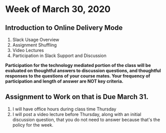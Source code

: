 # Week of March 30, 2020

## Introduction to Online Delivery Mode
1. Slack Usage Overview
2. Assignment Shuffling
3. Video Lectures
4. Participation in Slack Support and Discussion 

**Participation for the technology mediated portion of the class will be evaluated on thoughtful answers to discussion questions, and thoughtful responses to the questions of your course mates. Your frequency of participation and length of answer are NOT key criteria.** 

## Assignment to Work on that is Due March 31. 
1. I will have office hours during class time Thursday
2. I will post a video lecture before Thursday, along with an initial discussion question, that you do not need to answer because that's the policy for the week. 